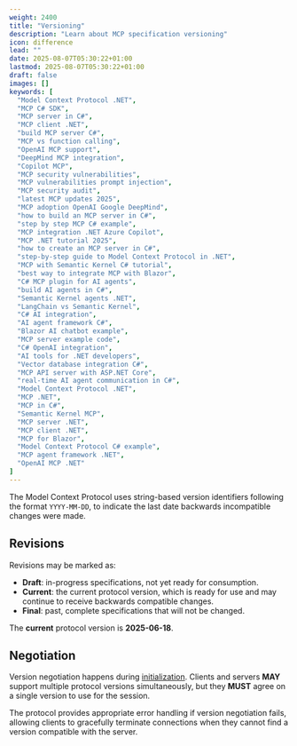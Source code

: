 ```yaml
---
weight: 2400
title: "Versioning"
description: "Learn about MCP specification versioning"
icon: difference
lead: ""
date: 2025-08-07T05:30:22+01:00
lastmod: 2025-08-07T05:30:22+01:00
draft: false
images: []
keywords: [
  "Model Context Protocol .NET",
  "MCP C# SDK",
  "MCP server in C#",
  "MCP client .NET",
  "build MCP server C#",
  "MCP vs function calling",
  "OpenAI MCP support",
  "DeepMind MCP integration",
  "Copilot MCP",
  "MCP security vulnerabilities",
  "MCP vulnerabilities prompt injection",
  "MCP security audit",
  "latest MCP updates 2025",
  "MCP adoption OpenAI Google DeepMind",
  "how to build an MCP server in C#",
  "step by step MCP C# example",
  "MCP integration .NET Azure Copilot",
  "MCP .NET tutorial 2025",
  "how to create an MCP server in C#",
  "step-by-step guide to Model Context Protocol in .NET",
  "MCP with Semantic Kernel C# tutorial",
  "best way to integrate MCP with Blazor",
  "C# MCP plugin for AI agents",
  "build AI agents in C#",
  "Semantic Kernel agents .NET",
  "LangChain vs Semantic Kernel",
  "C# AI integration",
  "AI agent framework C#",
  "Blazor AI chatbot example",
  "MCP server example code",
  "C# OpenAI integration",
  "AI tools for .NET developers",
  "Vector database integration C#",
  "MCP API server with ASP.NET Core",
  "real-time AI agent communication in C#",
  "Model Context Protocol .NET",
  "MCP .NET",
  "MCP in C#",
  "Semantic Kernel MCP",
  "MCP server .NET",
  "MCP client .NET",
  "MCP for Blazor",
  "Model Context Protocol C# example",
  "MCP agent framework .NET",
  "OpenAI MCP .NET"
]
---
```


The Model Context Protocol uses string-based version identifiers following the format
`YYYY-MM-DD`, to indicate the last date backwards incompatible changes were made.
## Revisions

Revisions may be marked as:

* **Draft**: in-progress specifications, not yet ready for consumption.
* **Current**: the current protocol version, which is ready for use and may continue to
  receive backwards compatible changes.
* **Final**: past, complete specifications that will not be changed.

The **current** protocol version is  **2025-06-18**.

## Negotiation

Version negotiation happens during
[initialization](/docs/concepts/architecture-overview/layers/data-layer/lifecycle-management/#initialization). Clients and
servers **MAY** support multiple protocol versions simultaneously, but they **MUST**
agree on a single version to use for the session.

The protocol provides appropriate error handling if version negotiation fails, allowing
clients to gracefully terminate connections when they cannot find a version compatible
with the server.